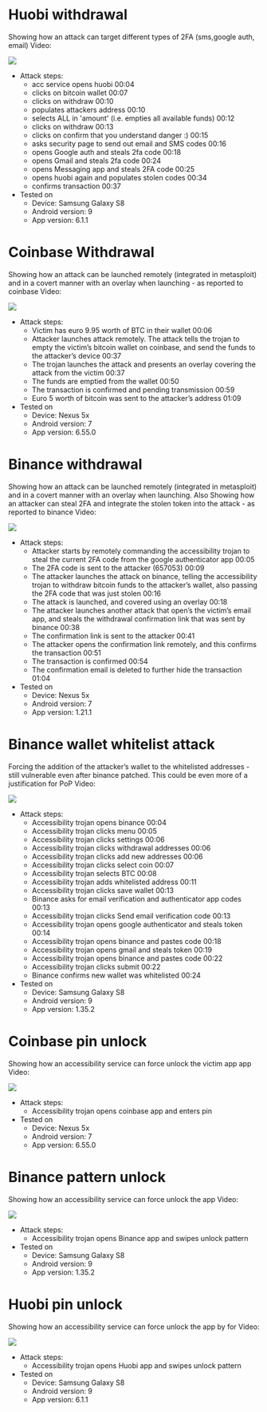 # Huobi withdrawal 
Showing how an attack can target different types of 2FA (sms,google auth, email) 
Video: 

[![](http://img.youtube.com/vi/7rKeRlfDrkw/0.jpg)](http://www.youtube.com/watch?v=7rKeRlfDrkw "Huobi Withdraw")

* Attack steps:
  * acc service opens huobi 00:04
  * clicks on bitcoin wallet  00:07
  * clicks on withdraw 00:10
  * populates attackers address 00:10
  * selects ALL in 'amount' (i.e. empties all available funds) 00:12
  * clicks on withdraw 00:13
  * clicks on confirm that you understand danger :) 00:15
  * asks security page to send out email and SMS codes 00:16
  * opens Google auth and steals 2fa code 00:18
  * opens Gmail and steals 2fa code 00:24
  * opens Messaging app and steals 2FA code 00:25
  * opens huobi again and populates stolen codes 00:34
  * confirms transaction 00:37
* Tested on 
  * Device: Samsung Galaxy S8
  * Android version: 9
  * App version: 6.1.1

# Coinbase Withdrawal 
Showing how an attack can be launched remotely (integrated in metasploit) and in a covert manner with an overlay when launching - as reported to coinbase
Video: 

[![](http://img.youtube.com/vi/MLHUin479kI/0.jpg)](http://www.youtube.com/watch?v=MLHUin479kI "Coinbase Withdraw")

* Attack steps:
  * Victim has euro 9.95 worth of BTC in their wallet 00:06
  * Attacker launches attack remotely. The attack tells the trojan to empty the victim’s bitcoin wallet on coinbase, and send the funds to the attacker’s device 00:37
  * The trojan launches the attack and presents an overlay covering the attack from the victim 00:37
  * The funds are emptied from the wallet 00:50
  * The transaction is confirmed and pending transmission 00:59
  * Euro 5 worth of bitcoin was sent to the attacker’s address 01:09
* Tested on 
  * Device: Nexus 5x
  * Android version: 7
  * App version: 6.55.0

# Binance withdrawal 
Showing how an attack can be launched remotely (integrated in metasploit) and in a covert manner with an overlay when launching. Also Showing how an attacker can steal 2FA and integrate the stolen token into the attack - as reported to binance
Video: 

[![](http://img.youtube.com/vi/NE4rX27nQ8A/0.jpg)](http://www.youtube.com/watch?v=NE4rX27nQ8A "Binance Withdraw")

* Attack steps:
  * Attacker starts by remotely commanding the accessibility trojan to steal the current 2FA code from the google authenticator app 00:05
  * The 2FA code is sent to the attacker (657053) 00:09
  * The attacker launches the attack on binance, telling the accessibility trojan to withdraw bitcoin funds to the attacker’s wallet, also passing the 2FA code that was just stolen 00:16
  * The attack is launched, and covered using an overlay 00:18
  * The attacker launches another attack that open’s the victim’s email app, and steals the withdrawal confirmation link that was sent by binance 00:38
  * The confirmation link is sent to the attacker 00:41
  * The attacker opens the confirmation link remotely, and this confirms the transaction 00:51
  * The transaction is confirmed 00:54
  * The confirmation email is deleted to further hide the transaction 01:04
* Tested on 
  * Device: Nexus 5x
  * Android version: 7
  * App version: 1.21.1

# Binance wallet whitelist attack 
Forcing the addition of the attacker’s wallet to the whitelisted addresses - still vulnerable even after binance patched. This could be even more of a justification for PoP
Video:

[![](http://img.youtube.com/vi/W_RUHK31UCw/0.jpg)](http://www.youtube.com/watch?v=W_RUHK31UCw "Binance Whitelist")

* Attack steps:
  * Accessibility trojan opens binance 00:04
  * Accessibility trojan clicks menu 00:05
  * Accessibility trojan clicks settings 00:06
  * Accessibility trojan clicks withdrawal addresses 00:06
  * Accessibility trojan clicks add new addresses 00:06
  * Accessibility trojan clicks select coin 00:07
  * Accessibility trojan selects BTC 00:08
  * Accessibility trojan adds whitelisted address 00:11
  * Accessibility trojan clicks save wallet 00:13
  * Binance asks for email verification and authenticator app codes 00:13
  * Accessibility trojan clicks Send email verification code 00:13
  * Accessibility trojan opens google authenticator and steals token 00:14
  * Accessibility trojan opens binance and pastes code 00:18
  * Accessibility trojan opens gmail and steals token 00:19
  * Accessibility trojan opens binance and pastes code 00:22
  * Accessibility trojan clicks submit 00:22
  * Binance confirms new wallet was whitelisted 00:24
* Tested on 
  * Device: Samsung Galaxy S8
  * Android version: 9
  * App version: 1.35.2

# Coinbase pin unlock 
Showing how an accessibility service can force unlock the victim app app
Video: 

[![](http://img.youtube.com/vi/vmZNzONYhlU/0.jpg)](http://www.youtube.com/watch?v=vmZNzONYhlU "Coinbase Unlock")

* Attack steps:
  * Accessibility trojan opens coinbase app and enters pin 
* Tested on 
  * Device: Nexus 5x
  * Android version: 7
  * App version: 6.55.0

# Binance pattern unlock 
Showing how an accessibility service can force unlock the app
Video: 

[![](http://img.youtube.com/vi/5XTwU_9tqHw/0.jpg)](http://www.youtube.com/watch?v=5XTwU_9tqHw "Binance Unlock")

* Attack steps:
  * Accessibility trojan opens Binance app and swipes unlock pattern
* Tested on 
  * Device: Samsung Galaxy S8
  * Android version: 9
  * App version: 1.35.2

# Huobi pin unlock 
Showing how an accessibility service can force unlock the app by for
Video:

[![](http://img.youtube.com/vi/8Yz0Ugb6oUw/0.jpg)](http://www.youtube.com/watch?v=8Yz0Ugb6oUw "Huobi unlock")

* Attack steps:
  * Accessibility trojan opens Huobi app and swipes unlock pattern
* Tested on 
  * Device: Samsung Galaxy S8
  * Android version: 9
  * App version: 6.1.1
